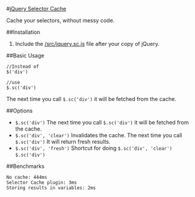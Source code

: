 #[jQuery Selector Cache](https://raw.github.com/farzher/jQuery-Selector-Cache/master/src/jquery.sc.js)

Cache your selectors, without messy code.

##Installation

1. Include the [/src/jquery.sc.js](https://raw.github.com/farzher/jQuery-Selector-Cache/master/src/jquery.sc.js) file after your copy of jQuery.

##Basic Usage

	//Instead of
	$('div')

	//use
	$.sc('div')

The next time you call `$.sc('div')` it will be fetched from the cache.

##Options

 - `$.sc('div')`
	The next time you call `$.sc('div')` it will be fetched from the cache.
 - `$.sc('div', 'clear')`
 	Invalidates the cache. The next time you call `$.sc('div')` It will return fresh results.
 - `$.sc('div', 'fresh')`
 	Shortcut for doing `$.sc('div', 'clear')` `$.sc('div')`

##Benchmarks

	No cache: 444ms
	Selector Cache plugin: 3ms
	Storing results in variables: 2ms